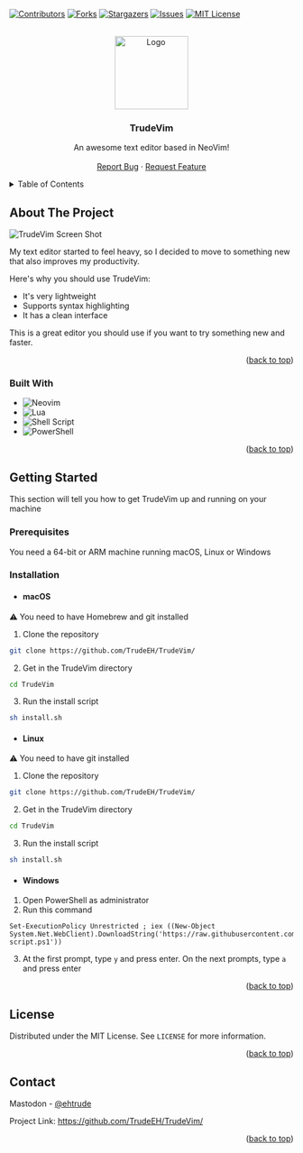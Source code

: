 <a name="readme-top"></a>

[![Contributors][contributors-shield]][contributors-url]
[![Forks][forks-shield]][forks-url]
[![Stargazers][stars-shield]][stars-url]
[![Issues][issues-shield]][issues-url]
[![MIT License][license-shield]][license-url]

<!-- PROJECT LOGO -->
<br />
<div align="center">
  <a href="https://github.com/TrudeEH/TrudeVim">
    <img src="logo.png" alt="Logo" width="130" height="130">
  </a>

  <h3 align="center">TrudeVim</h3>

  <p align="center">
    An awesome text editor based in NeoVim!
    <br />
    <br />
    <a href="https://github.com/TrudeEH/TrudeVim/issues">Report Bug</a>
    ·
    <a href="https://github.com/TrudeEH/TrudeVim/issues">Request Feature</a>
  </p>
</div>

<!-- TABLE OF CONTENTS -->
<details>
  <summary>Table of Contents</summary>
  <ol>
    <li>
      <a href="#about-the-project">About The Project</a>
      <ul>
        <li><a href="#built-with">Built With</a></li>
      </ul>
    </li>
    <li>
      <a href="#getting-started">Getting Started</a>
      <ul>
        <li><a href="#prerequisites">Prerequisites</a></li>
        <li><a href="#installation">Installation</a></li>
      </ul>
    </li>
    <li><a href="#license">License</a></li>
    <li><a href="#contact">Contact</a></li>
  </ol>
</details>



<!-- ABOUT THE PROJECT -->
## About The Project

![TrudeVim Screen Shot][product-screenshot]

My text editor started to feel heavy, so I decided to move to something new that also improves my productivity.

Here's why you should use TrudeVim:
* It's very lightweight
* Supports syntax highlighting
* It has a clean interface

This is a great editor you should use if you want to try something new and faster.

<p align="right">(<a href="#readme-top">back to top</a>)</p>

### Built With

* ![Neovim](https://img.shields.io/badge/NeoVim-%2357A143.svg?&style=for-the-badge&logo=neovim&logoColor=white)
* ![Lua](https://img.shields.io/badge/lua-%232C2D72.svg?style=for-the-badge&logo=lua&logoColor=white)
* ![Shell Script](https://img.shields.io/badge/shell_script-%23121011.svg?style=for-the-badge&logo=gnu-bash&logoColor=white)
* ![PowerShell](https://img.shields.io/badge/PowerShell-%235391FE.svg?style=for-the-badge&logo=powershell&logoColor=white)

<p align="right">(<a href="#readme-top">back to top</a>)</p>



<!-- GETTING STARTED -->
## Getting Started

This section will tell you how to get TrudeVim up and running on your machine

### Prerequisites

You need a 64-bit or ARM machine running macOS, Linux or Windows

### Installation

* #### macOS
:warning: You need to have Homebrew and git installed
1. Clone the repository
```sh
git clone https://github.com/TrudeEH/TrudeVim/
```
2. Get in the TrudeVim directory
```sh
cd TrudeVim
```
3. Run the install script
```sh
sh install.sh
```

* #### Linux
:warning: You need to have git installed
1. Clone the repository
```sh
git clone https://github.com/TrudeEH/TrudeVim/
```
2. Get in the TrudeVim directory
```sh
cd TrudeVim
```
3. Run the install script
```sh
sh install.sh
```

* #### Windows
1. Open PowerShell as administrator
2. Run this command
```
Set-ExecutionPolicy Unrestricted ; iex ((New-Object System.Net.WebClient).DownloadString('https://raw.githubusercontent.com/TrudeEH/TrudeVim/main/windows-script.ps1'))
```
3. At the first prompt, type ``y`` and press enter. On the next prompts, type ``a`` and press enter

<p align="right">(<a href="#readme-top">back to top</a>)</p>



<!-- LICENSE -->
## License

Distributed under the MIT License. See `LICENSE` for more information.

<p align="right">(<a href="#readme-top">back to top</a>)</p>


<!-- CONTACT -->
## Contact

Mastodon - [@ehtrude](https://techhub.social/@ehtrude)

Project Link: https://github.com/TrudeEH/TrudeVim/

<p align="right">(<a href="#readme-top">back to top</a>)</p>


[contributors-shield]: https://img.shields.io/github/contributors/TrudeEH/TrudeVim.svg?style=for-the-badge
[contributors-url]: https://github.com/TrudeEH/TrudeVim/graphs/contributors
[forks-shield]: https://img.shields.io/github/forks/TrudeEH/TrudeVim.svg?style=for-the-badge
[forks-url]: https://github.com/TrudeEH/TrudeVim/network/members
[stars-shield]: https://img.shields.io/github/stars/TrudeEH/TrudeVim.svg?style=for-the-badge
[stars-url]: https://github.com/TrudeEH/TrudeVim/stargazers
[issues-shield]: https://img.shields.io/github/issues/TrudeEH/TrudeVim.svg?style=for-the-badge
[issues-url]: https://github.com/TrudeEH/TrudeVim/issues
[license-shield]: https://img.shields.io/github/license/TrudeEH/TrudeVim.svg?style=for-the-badge
[license-url]: https://github.com/TrudeEH/TrudeVim/blob/main/LICENSE
[product-screenshot]: https://i.imgur.com/AioduDK.png
